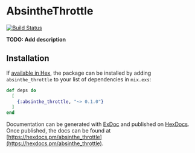 # AbsintheThrottle

[![Build Status](https://travis-ci.org/soundtrackyourbrand/absinthe-throttle.svg?branch=master)](https://travis-ci.org/soundtrackyourbrand/absinthe-throttle)


**TODO: Add description**

## Installation

If [available in Hex](https://hex.pm/docs/publish), the package can be installed
by adding `absinthe_throttle` to your list of dependencies in `mix.exs`:

```elixir
def deps do
  [
    {:absinthe_throttle, "~> 0.1.0"}
  ]
end
```

Documentation can be generated with [ExDoc](https://github.com/elixir-lang/ex_doc)
and published on [HexDocs](https://hexdocs.pm). Once published, the docs can
be found at [https://hexdocs.pm/absinthe_throttle](https://hexdocs.pm/absinthe_throttle).

